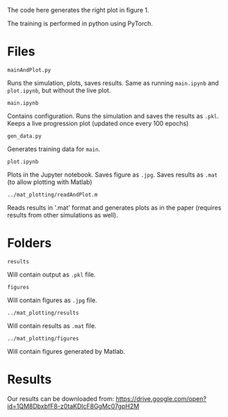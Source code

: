The code here generates the right plot in figure 1.

The training is performed in python using PyTorch.

# Files

`mainAndPlot.py`

Runs the simulation, plots, saves results. Same as running `main.ipynb` and `plot.ipynb`, but without the live plot.

`main.ipynb`

Contains configuration. Runs the simulation and saves the results as `.pkl`. Keeps a live progression plot (updated once every 100 epochs)

`gen_data.py`

Generates training data for `main`.

`plot.ipynb`

Plots in the Jupyter notebook. Saves figure as `.jpg`. Saves results as `.mat` (to allow plotting with Matlab)

`../mat_plotting/readAndPlot.m`

Reads results in '.mat' format and generates plots as in the paper
(requires results from other simulations as well).

# Folders

`results`

Will contain output as `.pkl` file.

`figures`

Will contain figures as `.jpg` file.

`../mat_plotting/results`

Will contain results as `.mat` file.

`../mat_plotting/figures`

Will contain figures generated by Matlab.

# Results

Our results can be downloaded from:
https://drive.google.com/open?id=1QM8DbxbfF8-z0taKDlcF8GgMc07gpH2M
